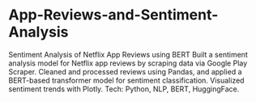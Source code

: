 # App-Reviews-and-Sentiment-Analysis
Sentiment Analysis of Netflix App Reviews using BERT Built a sentiment analysis model for Netflix app reviews by scraping data via Google Play Scraper. Cleaned and processed reviews using Pandas, and applied a BERT-based transformer model for sentiment classification. Visualized sentiment trends with Plotly. Tech: Python, NLP, BERT, HuggingFace.
